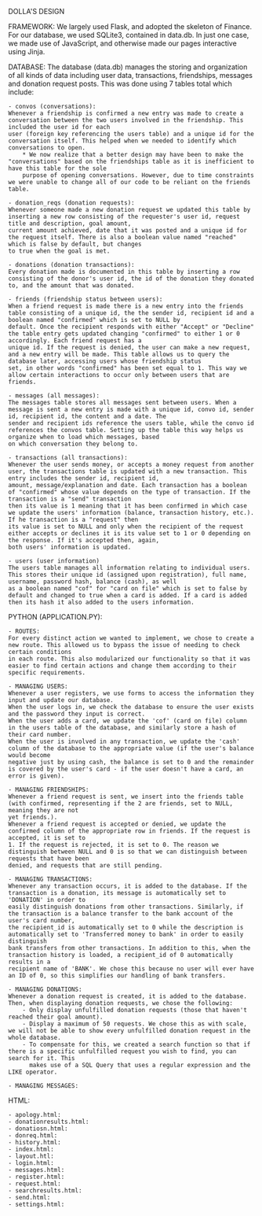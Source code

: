 DOLLA'S DESIGN

FRAMEWORK:
We largely used Flask, and adopted the skeleton of Finance. For our database, we used SQLite3, contained in data.db. In just one case, we made use of
JavaScript, and otherwise made our pages interactive using Jinja.

DATABASE:
The database (data.db) manages the storing and organization of all kinds of data including user data, transactions, friendships, messages and donation request posts.
This was done using 7 tables total which include:

    - convos (conversations):
    Whenever a friendship is confirmed a new entry was made to create a conversation between the two users involved in the friendship. This included the user id for each
    user (foreign key referencing the users table) and a unique id for the conversation itself. This helped when we needed to identify which conversations to open.
        * We now realize that a better design may have been to make the "conversations" based on the friendships table as it is inefficient to have this table for the sole
        purpose of opening conversations. However, due to time constraints we were unable to change all of our code to be reliant on the friends table.

    - donation_reqs (donation requests):
    Whenever someone made a new donation request we updated this table by inserting a new row consisting of the requester's user id, request title and description, goal amount,
    current amount achieved, date that it was posted and a unique id for the request itself. There is also a boolean value named "reached" which is false by default, but changes
    to true when the goal is met.

    - donations (donation transactions):
    Every donation made is documented in this table by inserting a row consisting of the donor's user id, the id of the donation they donated to, and the amount that was donated.

    - friends (friendship status between users):
    When a friend request is made there is a new entry into the friends table consisting of a unique id, the the sender id, recipient id and a boolean named "confirmed" which is set to NULL by
    default. Once the recipient responds with either "Accept" or "Decline" the table entry gets updated changing "confirmed" to either 1 or 0 accordingly. Each friend request has a
    unique id. If the request is denied, the user can make a new request, and a new entry will be made. This table allows us to query the database later, accessing users whose friendship status
    set, in other words "confirmed" has been set equal to 1. This way we allow certain interactions to occur only between users that are friends.

    - messages (all messages):
    The messages table stores all messages sent between users. When a message is sent a new entry is made with a unique id, convo id, sender id, recipient id, the content and a date. The
    sender and recipient ids reference the users table, while the convo id references the convos table. Setting up the table this way helps us organize when to load which messages, based
    on which conversation they belong to.

    - transactions (all transactions):
    Whenever the user sends money, or accepts a money request from another user, the transactions table is updated with a new transaction. This entry includes the sender id, recipient id,
    amount, message/explanation and date. Each transaction has a boolean of "confirmed" whose value depends on the type of transaction. If the transaction is a "send" transaction
    then its value is 1 meaning that it has been confirmed in which case we update the users' information (balance, transaction history, etc.). If he transaction is a "request" then
    its value is set to NULL and only when the recipient of the request either accepts or declines it is its value set to 1 or 0 depending on the response. If it's accepted then, again,
    both users' information is updated.

    - users (user information)
    The users table manages all information relating to individual users. This stores their unique id (assigned upon registration), full name, username, password hash, balance (cash), as well
    as a boolean named "cof" for "card on file" which is set to false by default and changed to true when a card is added. If a card is added then its hash it also added to the users information.


PYTHON (APPLICATION.PY):

    - ROUTES:
    For every distinct action we wanted to implement, we chose to create a new route. This allowed us to bypass the issue of needing to check certain conditions
    in each route. This also modularized our functionality so that it was easier to find certain actions and change them according to their specific requirements.

    - MANAGING USERS:
    Whenever a user registers, we use forms to access the information they input and update our database.
    When the user logs in, we check the database to ensure the user exists and the password they input is correct.
    When the user adds a card, we update the 'cof' (card on file) column in the users table of the database, and similarly store a hash of their card number.
    When the user is involved in any transaction, we update the 'cash' column of the database to the appropriate value (if the user's balance would become
    negative just by using cash, the balance is set to 0 and the remainder is covered by the user's card - if the user doesn't have a card, an error is given).

    - MANAGING FRIENDSHIPS:
    Whenever a friend request is sent, we insert into the friends table (with confirmed, representing if the 2 are friends, set to NULL, meaning they are not
    yet friends.).
    Whenever a friend request is accepted or denied, we update the confirmed column of the appropriate row in friends. If the request is accepted, it is set to
    1. If the request is rejected, it is set to 0. The reason we distinguish between NULL and 0 is so that we can distinguish between requests that have been
    denied, and requests that are still pending.

    - MANAGING TRANSACTIONS:
    Whenever any transaction occurs, it is added to the database. If the transaction is a donation, its message is automatically set to 'DONATION' in order to
    easily distinguish donations from other transactions. Similarly, if the transaction is a balance transfer to the bank account of the user's card number,
    the recipient_id is automatically set to 0 while the description is automatically set to 'Transferred money to bank' in order to easily distinguish
    bank transfers from other transactions. In addition to this, when the transaction history is loaded, a recipient_id of 0 automatically results in a
    recipient name of 'BANK'. We chose this because no user will ever have an ID of 0, so this simplifies our handling of bank transfers.

    - MANAGING DONATIONS:
    Whenever a donation request is created, it is added to the database. Then, when displaying donation requests, we chose the following:
        - Only display unfulfilled donation requests (those that haven't reached their goal amount).
        - Display a maximum of 50 requests. We chose this as with scale, we will not be able to show every unfulfilled donation request in the whole database.
        - To compensate for this, we created a search function so that if there is a specific unfulfilled request you wish to find, you can search for it. This
          makes use of a SQL Query that uses a regular expression and the LIKE operator.

    - MANAGING MESSAGES:



HTML:

    - apology.html:
    - donationresults.html:
    - donatiosn.html:
    - donreq.html:
    - history.html:
    - index.html:
    - layout.htl:
    - login.html:
    - messages.html:
    - register.html:
    - request.html:
    - searchresults.html:
    - send.html:
    - settings.html: